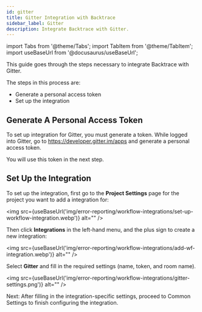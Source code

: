 ```yaml
---
id: gitter
title: Gitter Integration with Backtrace
sidebar_label: Gitter
description: Integrate Backtrace with Gitter.
---
```


import Tabs from '@theme/Tabs';
import TabItem from '@theme/TabItem';
import useBaseUrl from '@docusaurus/useBaseUrl';

This guide goes through the steps necessary to integrate Backtrace with Gitter.

The steps in this process are:

- Generate a personal access token
- Set up the integration

## Generate A Personal Access Token

To set up integration for Gitter, you must generate a token. While logged into Gitter, go to https://developer.gitter.im/apps and generate a personal access token.

You will use this token in the next step.

## Set Up the Integration

To set up the integration, first go to the **Project Settings** page for the project you want to add a integration for:

<img src={useBaseUrl('img/error-reporting/workflow-integrations/set-up-workflow-integration.webp')} alt="" />

Then click **Integrations** in the left-hand menu, and the plus sign to create a new integration:

<img src={useBaseUrl('img/error-reporting/workflow-integrations/add-wf-integration.webp')} alt="" />

Select **Gitter** and fill in the required settings (name, token, and room name).

<img src={useBaseUrl('img/error-reporting/workflow-integrations/gitter-settings.png')} alt="" />

Next: After filling in the integration-specific settings, proceed to Common Settings to finish configuring the integration.
